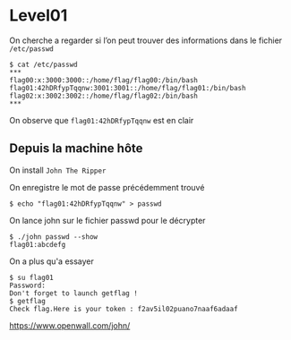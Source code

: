 # Level01

On cherche a regarder si l’on peut trouver des informations dans le fichier <code>/etc/passwd</code>

<pre><code>$ cat /etc/passwd
***
flag00:x:3000:3000::/home/flag/flag00:/bin/bash
flag01:42hDRfypTqqnw:3001:3001::/home/flag/flag01:/bin/bash
flag02:x:3002:3002::/home/flag/flag02:/bin/bash
***</code></pre>

On observe que <code>flag01:42hDRfypTqqnw</code> est en clair

## Depuis la machine hôte

On install <code>John The Ripper</code>

On enregistre le mot de passe précédemment trouvé

<pre><code>$ echo "flag01:42hDRfypTqqnw" > passwd</code></pre>

On lance john sur le fichier passwd pour le décrypter

<pre><code>$ ./john passwd --show
flag01:abcdefg</code></pre>

On a plus qu'a essayer

<pre><code>$ su flag01
Password:
Don't forget to launch getflag !
$ getflag
Check flag.Here is your token : f2av5il02puano7naaf6adaaf
</code></pre>

https://www.openwall.com/john/
